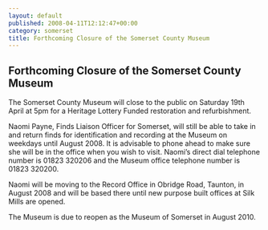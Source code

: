 ```yaml
---
layout: default
published: 2008-04-11T12:12:47+00:00
category: somerset
title: Forthcoming Closure of the Somerset County Museum
---
```


Forthcoming Closure of the Somerset County Museum
-------------------------------------------------

The Somerset County Museum will close to the public on Saturday 19th April at 5pm for a Heritage Lottery Funded restoration and refurbishment.

Naomi Payne, Finds Liaison Officer for Somerset, will still be able to take in and return finds for identification and recording at the Museum on weekdays until August 2008. It is advisable to phone ahead to make sure she will be in the office when you wish to visit. Naomi’s direct dial telephone number is 01823 320206 and the Museum office telephone number is 01823 320200.

Naomi will be moving to the Record Office in Obridge Road, Taunton, in August 2008 and will be based there until new purpose built offices at Silk Mills are opened.

The Museum is due to reopen as the Museum of Somerset in August 2010.

